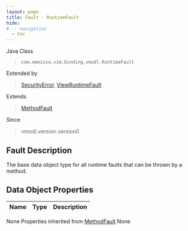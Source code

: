 ```yaml
---
layout: page
title: Fault - RuntimeFault
hide:
#  - navigation
  - toc
---
```








Java Class
> `com.omnissa.vim.binding.vmodl.RuntimeFault`

Extended by
> [SecurityError](vmodl.fault.SecurityError.md), [ViewRuntimeFault](vdi.fault.ViewRuntimeFault.md)

Extends
> [MethodFault](vmodl.MethodFault.md)

Since
> vmodl.version.version0


## Fault Description

The base data object type for all runtime faults that can be thrown by a method.

## Data Object Properties

 Name | Type | Description
:---|:---:|:---
None
Properties inherited from [MethodFault](vmodl.MethodFault.md)
None


 
